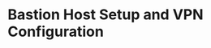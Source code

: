 # Bastion Host Setup and VPN Configuration

[def]: https://app.diagrams.net/?tags=%7B%7D&lightbox=1&highlight=0000ff&edit=_blank&layers=1&nav=1&title=Bastion%20Host.png#R%3Cmxfile%3E%3Cdiagram%20name%3D%22Page-1%22%20id%3D%22-KaZ6za0lbDnGZpnjO81%22%3E7X1Zc9tIlvWvqYhvHtyBVbYeaQKS4RFAUwQlQy8dJEhDXCRqREoE8Ou%2Fe85NcLeresKurq5RRTlEXgCJzLtvmfzNbT%2BUl8%2BDp%2Ft4MRrPf3OsUfmbG%2FzmOM5735I%2FgFQKsd%2BfnSukeJ6MDGwL6E3qsQGaB4uXyWi83LtxtVjMV5OnfWC%2BeHwc56s92OD5ebHev%2B3bYr7%2F1qdBMT4C9PLB%2FBh6Oxmt7hX6oVkX4J%2FGk%2BK%2BebNtmSvDQT4rnhcvj%2BZ9j4vHsV55GDTDmFuX94PRYr0DcsPf3PbzYrHSTw9lezwHXhuM6XMX37m6mfLz%2BHH1Rx44e6rm0cvn1sR1X4LZ0%2F98eTi7fGebYV4H8xeDCzPbVdUgh8sbYxTrN%2Ffj%2Bn6yGveeBjmuroUfBHa%2FepjLN1s%2BfpvM5z3zbD0p6kHxbj4RnOiV9mK%2BeOao7gX%2FE%2FhosLzn6HjczGb8vBqX312nvcGecOR48TBePVdyi3ngnX12ZlBu2PHd%2BQcDWO8Q972B3e8Q9qxhyIFhqGIz%2FBaz8sEg919BtPP7iBYOecLHyQPZ9SPQMBEmvRoMx%2FMvi%2BVkNVk8yvXhYrVaPMgNc1z4uGHBBruj8bfBy3y1M0JrPinw5GoBcg2WTypE3yYlMP%2BRL2w1UKuBYKjBavCb29KvzsXytfjN%2BVgKtZ32l0%2BJc1d99Ia35UteW5PBp2srDxavV%2B7IHVW%2BG1f%2Ba%2F6Qv8bT1jpun9ejh3wSfbp7uvs6ag%2Fd4jyaWFbS88o4aDlJr7VKgu5LJ%2B0XcT1bX00LN57GRTzN%2FKspn5vnj8nT0PHOo2n4EveiYnDbPY9m5f349qb6Wodyj4w5bcnfmfl7vxoGT3V%2BeTG9S61J%2FunzPHduqtFDX66Nnu4%2BXS%2B%2B9KIS84smHxd3t%2FPHwScZc1rIfCNZp6zQGt%2BW8%2BjTtZ9f9s%2Bjx%2Bv5%2BFP3NXOTWp54ugtkVPfaH172y07Qt6Op95K73XLs3D0NL9er%2FPFmeZc%2BzUcPNy9D53rWcZLl4GvrBJz3n0VO5sefrA9Xrr73y7R8jC7nsy%2B9z49xWgiWomL06fP98DF5GLqfVwK38oeLl9wp70eX%2FcVVGr4k08yL2lZ5NQ2fZD4fZPXWoP3xYXBbLmW103jar%2B6myVzmj3GTTpC9JG2hwMSzsrpVxJXnXk27hXx3owCYbnlX09lLp92qrqZREfc8LxJKJZNWje9J5Qm8L9f1fn0ueokrwWoQrq6mWRFPMJ9ZEVtrT8avomBWZZX10ul5DuYsz%2FpXaYRn5W9YxG2ruup59lUar%2BR9FtfFNfVX8QTPxDIvS96frRJ5r1zHffI3Wsn4zXVb3rmS%2Bcl8Zy%2BYg3x2ZE7yXLGKZU2y7lLu967SAp%2FXMo48E%2BId8s5Ivud4zuI4bdyXcx7yrqr5LGuQ9bRWsgY7CmS%2BaR9j%2BRxn2gKeHHxOeF8oY0VmTpGF9ejnmO%2BPhBYyXi33iQRkwLnMVd7TawlN%2BsA9rpX8PPGq0cQSeDIVfLnARaz4rMx8gRfFxQS4CjFH%2BQ7aCS4mXm0%2B1xyPYyie4zbmJLSvLL6%2F08O1mHTUa7Ghh%2FBOJbSaFphbiXfJXAUer%2FCc0h28oPfq367SF%2Fjpmb%2BVV46I5znWovdOOC7Gx%2FxkXEs%2BY%2BwueQI81tFxwLO28hHwlGM84Kky%2FGF3626J9XR6LUvWXenaWjZ4hp%2BdGDT1hY6FoZk8m0P7yDzA%2F2Eh9BP6krYecYG1TsznqeDxMavBN%2BMZtZrgqJC53k11Li3Kk%2FC0o7QlXyseFUe47hF%2F5B3hiwnWGJrrM9BbrnexVuFNyCxoGZGHr4TnYuAGfOxyzZAv8gHwoWPEqw75NjQ4jVbAJfmAfAN5sPA%2Bh2tXPncMH5QypuCna3AbYQzIBeZtg48Et7jf5lqNLlDcRdQphqexDtJO%2BMTmujbX%2Bvw8frA84TEjA%2FdTQ9c1dAHxRnmFXilWhudtyv1E%2Ba%2FTX%2FtGd8nzn6e6Nqx1xrnLd594NHymPER5sojP28LHezf8QP0W4698Dwvy5KSlfCx8Ahp2bteQJ6Fn5nC90AGCR%2FBaRt6MNvJBOulcfLMGyjL0HmRqEBy%2FGzSOoH9wL3HM8fzNu8lLGdYMOV0l09GUuJmoLBqaHb6zpK4FLL1YQO9kNfgNegj0oY4CnRQ%2F7RZlMIZ8qy7DGl%2Boc1QvKf9UuP9mKWu2KDd1DvnasQPEZQ1cy1i18ihwamSZel30yW1BfZVVhv%2FbDc%2FK%2BkA7md8VdX6IeZGvRU9ZaRDakN%2FYWTe62BF%2BtGBvuJY0NO%2BlDJKnjZ4x9s0S%2Frw4G4oeVZ0uOJD5J0bPx2mrkRPg3VL%2BtKh%2FZH0eaUuZoJ5eGT25MnDXzLM2dgZrsMiTjS3sWQYX9w7l%2BjZeK65UP8SkB2laEqeQ%2F2mkdJF10P6pnbYNnW3wLfQGaURbEgIOfimpg0QvRtTrOeVYeTjcfIaOID%2FqGks%2Bv7EdsdFJEeTdpn2jfu7jXt%2FYlkr5boZrJeWsslyDu9LAK%2Bo%2FtTGq02brKgmyIklFjmGLSSPYWD5vU9enGWmiNg68gbn0oetq%2FOU8e9AfXbkHvM41Vvps2OBtpX4J7rEc4EFpCd1lqQxSP4jMK%2F1t4qWtulv4xOhV0YETpaPKQQT6wM7jPQ5tOf0o6gGBd3GfY2x7Cbk2epC6Juk1PpXStvG54l4zV8IL%2Bkj4u7EZrdrIsIPnlI4z%2FJXnE8iDS18POsDYIbW3seocwlorc92iXtW1gk6u%2BmpWudG5PfWDzGd7Yz%2BAF%2FC96r3K4NnYYtiPvFC%2FinjwVM5bxp8gL8l8Gn7lGgxOMB%2FYG9xzs4xJW%2BDzZpqQjvQ%2FS8VHnz6J2u%2BZwSF0LebRNTa8wHfYOsvYL9oJseEGLxl5X%2B1oYfid73RoQ6lfC%2BCoNrJlw0Z3SPu44TO78UeMrvS5PtXDlvpXXjmemMjm8aP49AXiCjeafEA0cpnrlYdcoFm9491Ph5cXNWIwRB%2BNZx9Pc%2FXs0q78FYuQxhUxLFwnXA0rC0y6oKpIlK6sJufb6ilT29EbiafGCwioKW16M%2BplG8mO4Uk4xjO0GEEE9E4qxeyM1JbYTqlBbLXqDqkSO8bCuAmlJyfH08OS8VUy%2B6rluR5IO6iYkXsgrcnjYmIipXX29Xoh0ZLd6UWvEkHxe3SZLLOvSS3X61EgseIlYker6lDS5V3QnLfUHtUVrYZVJfQ0yOk1LAE1vHpOuF5Tg0yovZWDZV0dcnOokRG4rQKVBReUAMtWj48aYQUrZCwILXuiWkw9T3rnxqtD9ECNqB4sPDV6W9RmcWU0EOghtLw520Sm4I0g9JJpOLmqvQ9XTg4uap8%2FfpmuX3P37vFLgbwD%2Fv8T8y5nJ9Iu3i%2FLurg%2FOb31c%2FDkHeLJPsbTe%2FsEonzrl2HK%2B3vnp5684eX8ZfCjPFU68zu9c72viorxpb0cPsaib%2B%2Bt0afW2VV1Lk%2FkL6M6fhm6nx%2Bv6mgdBy1Kksicc%2Ff1cz24PX9BTklkdj%2FXNW1Bv3n6TzT85c3TnXNvyb1e%2FOmjJ8%2B7g9trkVdr0gk%2BrsfMP32eJF6WLouo3Sp2P3%2F5dP00uiznX2bz6dDxVt2vn6eDy7l1d5tYo6%2Bf51d1Zl1ZF1Xm3H%2Fr3tr344fzl6ubu6f88drObter%2FqfPT6OHC%2BuuZwfDy3P77uKDkwTr15GMMbzsH7z5y%2BX1PHdigXbdz3PRpvO7tswWWvUieb77ej0dtKFdmrsOn717PITyX1AuB7e%2BjPf5U%2F5wMRvc3ryM2qq5QIG724vq2v18f3c5nw8fEfMLRdIImETuyoun1kQswfoz4SGyguu4jcxeUQpWAT%2F1Vv33IXevX%2FP2x9e7h7v67mu3GbUeXZ6vr26TV8FKhWxZEnarxAo9tcB%2FfLRmLok1dFurzDlfDl2Z%2ByT5KP6qcz3LoJEfIvf%2BvlNtxxLdfIyTYO8%2B4vkYo%2FAN7h7my2HbrkbIHPY%2Bb7KLsi6T%2Ffss331d56fPrwOnvxo585l4GZgxZ5s%2FnD8jVzoUjrnb5Fh%2FIpcd8bXhhcfokjlQ8XtuqmG7mJ7mgVlj5T8LTl%2Bu%2Bny7yMLNdPTpppI3ta8rvOW8I3zpipQ%2BCz4fr%2FpC0cdrjnF9ebMcfEU2eTb5Msmm48vw%2FQE9Rb6Ez93uvpSK1G6xVSBj7IPPwIvmL3m3%2FyBzubx4uXPK%2BXe4RiTt7hT1P9HjUzrKSJF1d3k9k3%2BNRzi7WGVfn16HE%2Ft28PWzNbq9WF7dfKxkNcj%2BrrpO%2BTq6vf7WA%2F%2FOBQsX52n%2BVVYgM8fM0jQrr4IuInA3TvN1LL5UGvTFK%2B0v4ZcJrExq8dd6H%2BMEPlBvLT6UJ75R5MZBZEdhDL%2BwjINsmaTiv6VZpfe3bPE%2FrDgICU%2BC2NrAJQoT31Hg4qOJtJrxgwT%2BZCB6ku%2FPXfFVOR%2BFtwCHD1V30g18SR9qGlqbOQKGLFO9mfcgCi2b2cCgjwxsnWzXWZ9cZ1AcjqEwvCudWZv5IhIIJBLhON11gz%2FCp7ElcPHh%2BvYGTt%2FV4K%2FuG%2FytT87tdvIxSabx8TsRJQbi5%2FKdseCuwQXgfcDhN1ubdyJzWWe2zqXwkkDh3Rrvi5xOb%2B3EoFOa63wkspB5OFdBBnvlN%2Fcn9GXlXpl7J%2B02tLeE9r7QaUkabebJjOo6EdyCZ4RezhbO9VbiizfrB8ySOTh74yqsQqSj8%2Boig2HJfBEf%2BNv5Ap5VBu7KOzd4hX8cT2dC34w42OAQUVqdCd0QY2Ry%2F84ap3F9Ci4xQalwWcuGf7KKcnP07thBJiVJQ%2FJWJw1ds34nrg7Xlcn7usiCbnCdEgb6bvGv%2FJA1coCoG3FKc7%2FQC35%2BsSvDlvI25GOXj%2BMl4jmsZxeWpOEBb0cy75ln3uUlG94WeEB%2BQkWo2sgoKkYpeF75prPhs67wXdcRejqI8uXZhs9wH%2BiMzMOWp8y8E8Sju%2FNJOWehWWbt8SX4OwX%2FQU5yf4NnibbjoGv4Mve28iM4TDNP5x9LHNSMkzVyxfVudcwPcI4apsgzMi%2Fx1PDzxaIQnYoMphVjzTKPZJpv%2BaLnOTHni7pmbu3qyqS9Rnb4BC6yA1xwzf4V57CDC8S8qGQRRzO3s4FLzBjMZByJUdNiq2%2BDluA0LlU3SEzY6BLA05lZc9fawkPDJ1m95Z2Q%2FLTPO6GRucJu5B44kthX4cFGHiziw8hoPN3IaEwZTSNZYwy8b2RO9BayIk5SrWvoIrl%2FB1dZHZ%2BEF5RRzmGrHxxkaJI6PHy38Ijgse4bee%2BWWx1bHK7L6bTXNezfVnetAbMP9KTAvDVpgIxR0LW2z0MmZrSRwhfVVk94QtfI0Cxzt%2FYtFtp0qyvqnr7TzA36IVYbILLZdXf5Ig1i7zswfx8WCd%2B2bNHzVmd%2F%2FqhkiGwJ36JqutXzyDfUMeHCYzKvHbiM2aX%2BExvgN7hFllbkSeYfy7tFOxm6ClztcNDQAWOskWNxhRc38wAMGfp4Q98Q2cy10F1sAP2NBi7jZ2uRKWbs4zTcjIH8Ukd0A%2FM76WzdvA%2FwpAY8p447BRcd523XgrXlovMioUVroyNBhwQyyLnFXmNH8D6hp%2FAVK77OVkfG4F1XeBrVMpHborFtwvvQZWvmdYRPGrhNe9Fbo3ottOjv2uNK%2BGUZ0xebbewu9Yv4aKxkTqP1Bg5fLMgFLnwWtPx9HQNdEtE33PoBIXw8kcsI%2FRjlRsfAt6G87sNFXkGfGnRAlXhj94MMFU%2BMD9%2Bp3Pp60D3QSZFH3G3kHjo1LA09hf4NncUWTUUeRQ5l%2FPWGV8TOiK32IJ%2FUwfVsK%2FcT%2BB8RbWNnd83IvNM%2BhlhLvZFF2HbqNOrdcsePFRmKZR0yl3rXr4ohQzofsctGDwm8JXMnnwqsvwtfC40BF9rFG78avM%2F3wlYE8cavTnrghYg06yCXZ%2BDwI6lL9%2BCgJWQO%2Fg74dJdm8A3h14AG%2FfXWXsyg48x7w3qr11WW5X50RKy3PgF1goFH9samIp8bxLa5%2F9AncEFLVH6SDY4ADzFP6Gx%2Fd5wYPK%2FdEfYW19BpkQucIueaTDfjONRjynPOjq8I2wFcl%2BShtLWRG%2FhkooNZNdiRmxp5avEdl8g7d9J%2BQ3vQSvAiuE5hm8OtfqNdFx6Cv5J2N%2FfHGx0C2vTXx%2FAD3YKuC9UtgpOW29noFnTztGyFZ2US7MLh10TQ6VWywRHkN4d%2FjDk7Gz%2BFct1db%2Fg0bfwyyO%2BsNPAdPz0GzkTXx5QD%2BK%2BNfkxUxrx4g3%2FRb7Av09zvbOSXMOX1jc6PjY8JuOikZi2w%2FcK%2FCu%2But2uh3nRjxAaIOxq9h3sFR4Dv2eIde3Zgo1E%2FEP4V3yrY810Gx9E5c%2BMmJ%2FBFO9bkjj816%2BufTPr%2Bqpyv%2F5Oz48%2BL1cDkgN%2BdW4e9nfjyZbBajZ8fCXEswdfHTVss7i%2BeB6OJYLTJFLOddr%2BpNH9eLJfv7ger%2FP5nUea9c0CZ9%2BcnKHOqcPELKxdnb7QBbdzDmtJfgTbv32olf%2BtaST9ZDt2b2Y1zYQEu3uKHK9eMs5szDsrZ3ddk%2BmWWVHe3FzJmFzliVOTTgXMjzxYvYkf0nsPnbu%2FqE%2FnnDyfy3qbqXz4NH27u89moym6vn%2B5ufVSO0e1cmXpHMQ6indrDrGR3c2DqJak1Afz7OW%2FWKoqhc%2FeQy9ybMbW2YQvuytd8iqw0KFlY1%2B3o9V8Yq5nHUYXlepZZ19P79vdz5Scwcmy3j%2FG5rSmYfmtrcvf1bj58kHuRETdZ9qbSIeushs5qfvV12xm%2BUykR%2FPuvQ3SO%2F7D%2BwNrDx%2FwhWXy1Ntl6U%2F0Y3Y8uBS78Fk1PZP%2BbCo7MSfhy%2Bd%2Ft5ER9zCr%2F%2B%2FeqMv3Pn5Sn7fvhw8Xj3a2tdQ%2FnHFL3kt3607sf18ZQwWjv98Pvy9xuj73puVes9DALecPj8LL%2FvQrX4ymuP%2BxSZ91D%2FjVVle9J5vdrHagrSNwmsV1M3w%2B5nJyxW1IhTkKerO%2BLHwv%2F14JPmyC3IDGT5iuR9%2BnbEp9rXkN86QQ5eOS1mQcXH3baddRvzcSXzyS2ZpyCfKCnuaf%2B0bPouengvcjDan7VEz%2FVi4%2BuHcw3aDEX1UmZt1zzndO8FB9dYib41gXzZqg5oEOW19IWOvUlbppV8bTlJKzbIA4W%2Fz8N15028BCqf5%2F2Peay9p49wCFiyKm8pw5rdE9LPCd%2BtYxdh8hDIV8ucQLigrwQ%2FLvIZzAmSMMT%2BM8RpyKWKk1eFbmQEv65vBd9Sg7y86w3oK4QZBZxXh3iH3OUOUm8i%2FcK%2FhH3Yix5b3H4LHNMQlcrrlmzKZk3CELEC0VcF5ijLfhEDgN1Dbk3R0zsSkx08CzyNbnMMZO4aWZy5RgLPUDME8raJU4XHBzSADnUZDoT3MmcJhqzS0zmyLgVcp37zx7iMUR9w0FuqYP8AGKbKfIdYXlMA%2BRL%2Boj3ZCzkF4V%2BgawnlZi0jbxrgZqc4LyP%2BBk1FMFhJHFjvza1PsRdAiuqK%2BZWZ34iawGuSD%2BRF1nvms8izyExLNYQaV1K8CjxYgqey1CDqZNg5sUTzWvKHNDZiZw68uZYu9Co6yF%2FihqB3GvLulCbQi7IQY5O5lYk6KQUPCfcM6R1Bsat0yY%2FlJUdiXcRx2s%2BNbKRByevM7fel3GYN0c3ofBXtxb%2B1tx%2F2kL8XwoNkAdaI2eQQL6w%2ByBt%2BfK3Yp4f%2BbVa8JO2rCi0DvkROzGcOJV5pOBH1HaEl4N%2BrTlh0F7egVxsxVoAeUZw6V%2BR73MXOiEBTyGvRz6OvE7viB8PnkVdSWgvfJOgS5LxdmbJ3zXqZejmRq4tnobuMT9CRgQXqeCNuibke4Vf6mRy%2BCzy5LIe1HJBW%2BqlXHDad9Bdytyx8By%2BH%2FJjtz54Fr11dQ69a3e0PoD1ODHecYBHxO5CJ%2BHFjHVFyIjgUK7PBBeWw7p0GvrgdeWZQvgY658hn4jcfpXoP9Zj8KzwoCXvddCDJ7oV9UbsQwP%2FibwU0AMiU5nWcirk8VqCM%2FIkeA16RuQScqw1HqGLBz2k15B37dpNzUvz%2FbllapXIaQudQlNb6yNfViqOqPuYMxLboXX2YOYgJ4gO0hhzC1Bnhm6DbemL7Yl89BQe8CHsktivvBKcQC%2BSP%2BQ5%2BZ4fPovcl5%2BkXVvk1NTeC7FLLRkvFL3IfXngJZGLY724%2FyztoYucuPBMYfgDMumzjlOBlzLosiPbpDnamQNdpraJsl4LrizmdveeRU658GHDOxs7m1uydl9sE2TUgw4Vu3hkm4Qf9p7V3GUo9BYvVZ%2BtQVexB67aWlmr8FKMHRqsA3SFd0QXor6NXGQalvhu8s0iu33yptbaZj7t3DTGe9FRThkVm0l9HJNGffE5MubAIbPybtVdQdennZA5%2FYi%2FU%2Fbuig%2FBvDHyizPRt7MKOXqhD%2FKOlcgVbKmlOcMZ%2BFHwkTGXKHNBvY71dvYHyDtj9gmzL6IW3FistYFvoTMxXx3XEtuAvJ9tanfijwhe68g8K7yYxqyb4V6hhdVhhzVjvgo8BbvEHDx8ilR9g5h1AcyvX5pnRS%2FE8NUczVnCj8gEVyGf1Ryu8EXVQg7YJn7Fb5D3C%2F%2BwF0VkDjWcQm3HVHi5Yh7TSegr5J7uzBNdKrwi81qC50X2BKfhGrtvkjbtgfDXzFZdK%2BOmmTwbmVzl9lnsY02Apxo7Nluop8G2gZ8qrc1BrmZi47CLolA6i%2F%2BGfgHkXQUOXeCa%2BhXuQx4fNTyPfCx%2FhacK1KQ6qLfJ947W8aB35f7MUzwV0FeW6mnU24SOKfyYjzFw04HMojegMs9O%2B%2BAL8DFwI%2BOKzzoNTZ0cui8S%2FipQO2TdR%2BbumfonZLJCbr%2BpuVFetL8HOWbUMBzN9woNRNfGqqPW1PEB7IfwG3wKXJNx4FMgVy10EFnLfNYlmYeHvMA%2BEBfiP6K%2B2mVNEXVJsVuwP7Z2%2F7P%2FQvCJ2mlRbWqKtB1RbWgjOmIG%2FVUrD4e%2B4LWpBQqvI4fd9bX2I2sT3dNpaz0wZs47XHNM8kcIP6bUemTkQPewboCdptDnQXHy2o6schdFgviBNX%2FktNVHQWzBekIqPhT0UcW6Bu4FXiFTLvsQhA87qGvB5xJ5FL7yxecKoFtF11vwJVh7rFCfQ22CNh27wmzYN%2BGJZUy92%2FIE9xZ3TKIWgHp7jboP5t8V%2FpzBl4ddQf8Wepxk7YXWHMXOAafY%2FaD6EHyGfiXUpGQt0OHcH4Dae7yGTUddJyGtcg88izoN6zYB%2FDnIHHCB%2BmpEe8ZeeYnP5HnP1LpENoVW2FHCmKYQnU2dVjG2g68pOKJfS78J6wmr42cL1ckp4jWtWXGt2FWtfVUOfBT0nqE2IvODL1MBxwnrMuxLcTtao3ShE%2BS%2BSmuUmfovqBlR%2FljfqrEzCP6M2sG%2B6RFCv43wbWV6FNSu2%2BwpqqB3u%2BCZUnccZi77S6h7GO9Ar3nYeYy1xuwdQx0Xukd8dPGZxOZp75HanJI9egH8dNC2ZdaDmqDgaaq6CWPJ3IWnJD4wvjZq8PR%2FNJat4LvRXrH3ReSrFv%2FmaD19%2BF%2BoDdlbnwDfZ6wJx%2FBh8b1HPSQ8zh6UUmMh%2BB2ha3pCxH9BT0PLN%2FGKldDOd0uV5QJ1VImxGCdBF9oau%2BGa%2BCjiTybkJcSiOXipSrR3BDZd%2FIGZxkET2D3RsxJLGDtXU18zDsoYw8OmxGo%2Fhf7QhV1L46AZbCJ6jLSmLLYCfp%2FGwOijKtAz6IJPE9oj8XVEV2ovi%2BgT%2BnqZqc9CdmTsCXcuwyaij843NVSJvcRuTOHrQa9CL4r8s%2Fdh71n2e6DPSetxqNf2YePXjBtQf5V4Sp5DH1dFXy8V%2FzCVOZkeQMRB6E%2B4os4Rvx36q1YfHfNPMBbWwzocek1DXkOfpIwPPPGaPCf2E%2F45%2FDP40n1PdQjoITEBd7TiWh99Q%2FBVl9iRjXXH8Hcq6heLMlSzHwF%2Bvk9fe1oY3YS6aYs2kPueRPfK2m3mEejrMP5wVA%2FEyCGgbqrxfIq8gMhVz%2FQz1GK3xeYxFwCbV0fwKYUnsOsWsW4XclkYXevBbggOS63hy7Pw%2F1nLZV%2BBzf4D%2BiTw%2BYRWE60pw7%2BUMWzWrpEXSUVvM%2FY69PMQc2Qu7XK7dcLPg88ktOodZGp3%2B4%2FrX7ITaFPZbIo2H7zjos35iZrN%2BS8r2Xx4K9n8LUs2N6P06ibxc%2Fd6Pvwar9Lbi5fsdjTP529bWk4XXLri6nSC6%2FCnbWm5vJ5eX3ZkvL%2FZlpYfcdaftY0lyW79%2BzvnZsVyX3%2F0Khiohg8yE%2BdHpby%2F6PaVr%2F3KTsdfE8G3XV%2F1TYHq6%2BcflHG6bpN6FtNmd9gW21om2rrlIYWDtEuMFDTaJtMC2yocbjWoTsMQVmi5JKsI652GHT4bfw%2Bmz66ZimHr2sF8kWLS9icx5S1fXD%2BB5d%2BB7ayL7eVoTe4yjSSuo4PUSorU10mYhtriGohrCve%2BX34HVilMdJu4Kylag0%2FDDp7tnhive2J%2BePYkzFVYC66fmctJ2N6z3A7BFAbDX6S9XJYvwAcnYaatL80cplsnDF2YOpNQAu8wqWl5B0tHmW6hOA3TsgdCl4m2wB%2BMDx6w2LKL7VDTJsX7HViPMKROymZuJ2G7z5IPovJ4fvH6O7AD3EdHOO3WCOPp2lrK%2B%2BKSTlG6QXtdFyUdwBGSYruXrwfLSGhYsb0O7ckoS7hNWgZtkFria%2FksvzTpF6TNJVwUfnF5IBNbBSVkQPmH6QPCShPqrJnmQFg0zZq2R5G1sJJQn%2BmuJjyQ8XxsW4hFbhQeOer%2BF0i72cCFrlFcZbSGIo02RQqgaFoFkWLSlBJaNxFCavslygtIjyA0RKqF7r6WRdECyjKs3C%2BhyoQlWwkD0DLKVnc3IY4YWtiQe64FIRBCVrbVYotU19KQYSZhVx801vAoQGmBrezYhoH2aVP2QOoPPpeE4ixJMWQi%2FToamiAkR8rI1dJp2IyD9B7Cf93upC2yeKeHklcXofk0gk4Efmoe01eHTZtyybER7qUh0nW1wiOUKBG%2BIb3vIx1gtkBxC5i22edIV1nNlgktWTCtp2lu8gDSvX2m1JkWJ0zoMEUIKPhAW36KshbgmYRdIgtBA8%2FN%2FTPQ2VG559Yzcz94E7LOsXHIlMctY%2BBn6q2sinQblabcg76LYweFP5YoAcdMcQgddQsRU8wIVWWtKFNp%2BQ%2Bhm6b1EC7WEn7BhogNMOl3ljU0pGPJry5MSCb4RqgXaNoBoZ7CEVoi9WjSEfXMtANDrkNbZUXpxe0PXIvw%2F7Rr0iKhb9rokW5CCs2UaDk%2B%2BBr2COXZZpySdEQqIEW6q6i03D%2BD%2FmHLbCzyKrKMNEbNtPOEqTSBZUzrIDWCNITw11JbkpGmzFHWRIoB21XYAs0SMtKdZmtCbELXGFtjhAZMNXEbJdqGkcqIhS%2B6XrPNqaOpQxwpwtJiYsqBCcvShCPs9hOujVtfSqYuyOsiIwFaCphiKPV%2BbL3s2ipf2YsJ%2F7FGkfHYN%2BUybjWIVTYspsKDmadt5RlwhNDcSsgXTFPULGnoNg1fSxCFZVIFFVM4ptWZreK9ltEpOXUHy2t1UeHQoA5TdplJw87Qul4x5axlS0%2B3mhSiU2JnW8KJmq0p6xiyVce7cC1%2FiQwmtNlsB68MH7Hc01FdXpnUF%2BW4g5b5NLNibV0vqeeYrhaaYZtgm%2BUWh9uqIAsB0jQiXz1TakGLPVOkKKV1UcZq2scFl0WTKrdO2ATYXWx5qthuj4PWoEd1GxNaUtaa0o9M%2BaQp8UWwY4624UD%2FhU0JukYLQ4ISA9OLUX1oN5v0J%2Bx6hyVmsSvHsAFLzVr2Q7nKQXqdZT%2B0TtRa0o5RWkZbQVu38KI1SP0ryje2LekWXto%2BwLHVIBM9lCtccLHxx7ge6jGWm1n6bqvu7Qg%2BTKkZ6WZuFREeK5FGi9jewPKzpj7TTGx0qzLbEkuWqdiKAL7uV3p%2FhK1z0GMyn9AW3jHjZLXxmy2U%2BljCC9m2gbKJKSUjpcX0bmy%2B17ptDTpadN6Uvie2SK%2FZQgH9gDRhumllMC0bIcoqKL%2Fapr0FfNJsOfZZQuw16dyIcKGR%2BChR3ZSMO6lupYNejlGqRfqXc9eyKkriTEWinE4%2Fy2wpnSJ9KjJvttEk9LmYIkcaE%2F5OQfpyuyTgudgYkUFur8H7It3KOqVe87XFBvoPcMxL%2FVzCmSotTsProhkHJTWf86EebPmb9yLNziOGoAdzv5knyynaorZmG5nykw9dRPwEbGWxlTbYQhzV4s8W8GlhoxWO1CXS1LEe4cT5AM99lF%2FqpK1bhnVbtdk6LjGLzKnQ1hGkyQ0%2FBeBhbidttpSjTAS61%2FSdtbSkdBE%2FMeb2YZQn4Q9t2hhclgrET0rVZjuGTy3yifhSTXsWx9LtlaLjY5RWaupTbK9Ufq%2FA77G2gtm6zRV2UmSznrEdi%2B1ZoBl5KZR3S3yBFgmmrCPGaAlaMoQXCZ8gRdtdahuX8DtK0dCBNW2LeyjjugW15R%2FqBLThJJBzwqOSJVSWW2OjD0BflD9nBgZbJ3EPW%2BVCwFCKg88F%2BqNFQ3REWLFFA9vgIEfKRzXKj7G26zgdtpWRj%2BRz7Jg1eY2OZFzcU7yIb%2BSrDhY7jLa6VI8MQ7pbY6WWp35AqO10LEmRh8Qewn%2FCOGy3KFXHszwgvri25sE3MDzkx2hJUvpB%2FyBOwjbvNUoTKFGz9S3QFiShS8VWSsbR%2FO7qNnnYldjtaExbsh2uvdYxoR9r5A9ith7RL2ELYAQ%2FAO0EiMNqbgnjnFt4pmQbJ2iOrZRcY1fgrUpbpyhH5t15paX6brGVO8CxzQ6p%2Bcbvb5ljCFBORhtc48d0XbZuKY0gJ6W2zBRrA5cYBS1NiF1Y2oNfbGtbIsvUGz3D1pp0hjJDzTjW6KWTcLZkkBcRgwCnwVbvYZ7Y9hc5jT5UPcljFNCiUVFvqCyYYxcK6CLEEGZLd9dHydyUgGq2CVHWIBMGb1PgLTc%2BLHgFci8%2BEmK4OjQ%2BLMquayPfOVpASy3RhmgNNPyEeLflKrxr4gP4TX3EarBJql%2Bqhp9Am2Lfvh3yF31dbGdVfmJbiNro0hyzofw0zeFXGRsa%2BrHG9cIrBfS009holnTJTxHiXMvEU%2BILaStJjFI226d41IHHFjblp8rwo8NjNqDj1F%2FxO9u2tTrWLXHYOuyjRStSG%2BKYWB7lJN%2B0IFksbR7pD7Q1EQZ%2F00f7ooHt%2B0F6HILDNgSMzRIw8iTQVzymwOK2PbSKGt%2B1i3zrlC2XjJk7AdoQmrnQf8OWYS9Be6jxj7Q1ArqjC19V4l7oPsR5OD6QuEfJHmvSdlKWxcKlHnUQsczIQ2HZvhRpCyNL6CFaFhTeU9uEdg%2FhB8eMY7HtDvwgOgvbfU2pu262tOt2z5lrxkE7jWlNg7%2BaqUzCB62hR2NLW5VR7u6atrQQORluRZXx12i70Li70OMHYLPqEMcLOArntvdacWda4%2BBPMZ4vTBvTDPbFjNNyOjq%2B6N0uZcm0mTo6n5n4Oi3EyJANlzI3oa5BCbIyOEUe1Nb2drQbdNG27ePwV8WptpSi%2FQmxNFvF2aoSK5ytGOKPT8zRDzWO%2Boi5fRPHd8Qs3fLoBz%2FWNi20qmF7tKdl8chPtDUA%2BQ20Pjfl8rWB19QHdagxasUjZLQdLNUcTUe3UDuM17WFTHQLt2jDj6Le1bxc19HjEvTomfgArqVrHmGzB2crhcitrKvivGrYylmh7RloZwGcbRnwbZo2mvXxuljCXidHeCC8irV9Qvwp8KPomrCRr9zgGj5bUcXGNqFdX22ExHBouQsKbh8Qf8bAi5pyEGhLO3yl5mgMjA8%2BVTvK7fls%2FeSxCiKrZms1tusr30kcpzkfHnnjUueDT8F3pjVUZMPwncgkco1pYVpVw5I6mfyOFqGZ37QpHcsHW07hE9ZsUaF%2FCT2q39kOtS%2BDAec3Lcy2Y%2BgctO0UhWn7q7RlRdZYi%2B6tcwOfGVswYzue%2BoqEe%2BZYH7G7kJ%2BsMOs3bdkztGnhGArTShuZ7QMhjjDwNCaPtUVZ88Zok9AflIDvhjYXbgkhndZs0dGjQ%2BsO%2FR%2FOWXMOE8LXyYGeTY18JQd6WTy1ilsgegYeoC2aOKXPavQ4tlJDniyFxw0cLbZogWaeA4fXxiYPrPiMoB9r6nzYvUC%2BT5FLjiv1LZFHYmt%2BrH41YmLxQY0%2FH%2BvxUY7qeLTOUZbwbiPTXbTV1Dtz0mOg2CqquKMsYU7QM6RNv0a7M%2B2t1m4Eh8wD4CD3BkeEI8es9YKY22DM%2BPS3EratUI6a2Ft4Hfm4FnBkm2MwVE%2FiIPGg60fNETM9xuTQ%2BUJnxL9GjmDXVRfXyENpDNHwkeruhDzWLbZ819ccN3QHDplv%2BJQxONqvRB9VDZ9yGwf4XeiAY5LiYisHanvQosq8CviU%2BkuP7uAxOFPUEjay5jS5Q8QfJs%2Fl0d%2FHFo2aLdEecoHIT8e1xrqJHkdrJZo7F12TGTi2V2BbkdnqJD7gFW06dAXb08xRRbGBR6yRiR1Xew8%2FTbeG2OBfjaXZQm1pbIy8svoQukWrizZI3WqCOGuK3DniFxx5QZ%2Bk0vbrUH13bF1QH8Zmbpvtcxsd7HDbA%2FQj2v%2FRJkVZQl6B%2FqsDXDIu1%2BNACEfeilurqpaRJQPXViiDi8aOoH2wQA3Co83WVj3MyYu2tsmhf6Fy5POa2j%2FaOeRgtOaIYzcOxuMRTC1H4WhnY6ucscO0tw5z%2FrplrlZ7S%2FvsmPwS9Gxp4G5yhJNGdrrmOKx%2BxRxsT3M2CWtDBu9om0Jug7UTbJFQX1BkqBK%2FyshOsVRfEHlE5urjrR9jfMEULaldc0wLaxHGF8S2gC5b%2BWPGrQd8prJjNXDW5hQXvjleSn1Bbj%2Bhr9r4bcYXDJFPd5tjbzpHsrLe%2BIbGF8S2P0dbLvsmL7gvj43sHMqvgR%2FJu5Gp6lA%2FcHzmwff1SSM7zdGB2K7VUb9aZWfS6KwIOsvabNPisYUZt0chx2RaTmFflkpX5JCjdazbanythUMXZ2u0LpotE74eS0df0Oqwrhobvmrg2GaQoeZm%2BDA%2F1Olsod3AU%2BQ4JE41R3x1GJNzKxaOHvcVd3rMo6wdthZbMB2zBbLW2Bf5psw7sFUBn1P5q7AVr6Ptux7fvW%2F7tnNSvw8tlj7zZyr%2FruZScOQJ%2FMBuYfSFdWX8Ph5VRvogrkOLurY0opatvRAn4X%2F20SZH7X5nJ85o%2BHPb%2Fc6P2v1ar4PJfDCczCcrzP2OP9Rn2UddgIKH1f7JGQPTvZcLPsbPJ9r6HiajER4%2FeQTH%2FiEdP%2BVMDP8Q3%2Bf%2BMb5t7wTC3V%2BF8OYEld9F%2BHHb5X8Awm3%2Fr4fwX%2FHDjfs%2Fzxhc%2BDgDZvW8mI0PDn35nbNjvJ%2FG6YdnJn04O0a8Y506%2FeWX6Rbn%2BNSkLy%2FD%2BSQH8l%2BGj%2BPVESGeFpPHFefhf5T%2FZWZt6zdfrrTx7R8YcQ9w%2BP39PsA%2B%2FoYx9gGH39%2FvA%2BzD4e2D99uHE9wBHH3bG946eL%2B1M0EfLeaLlxV%2BE7S9%2BTHXHxwvtMOhpxj42%2BJxZX5O1naa7wbxGDWX7wN517MZg5QYP4evYyWI3jOfD56Wk%2BHmqedx%2FvK8nLyOr8dLHdzS05DYH%2F5QFvgZ3H8M1kvvH2j9fuL0o5zd4cdX%2F7nEcKIF%2F7m9uUepagbeEzERvvetlm2fnRBK5%2BIs%2FPD9xnLzbT7%2BBo26FFRNHosrfgtcy6BnZzzH%2B%2FDB9nbl%2BefZqP%2B15P6y486c42ObvjxPXger8Zvkvknuz5Fcy2p5rROSG55dnF28%2F3mSa3vvw4%2BtP0dy%2Fff%2Fdsn9I7t3ZmMeO0dEnOTTQ%2BXnOheYw48Ottu5%2FUPb09%2Br%2FrFDZP2RjUM%2FZoKN27vrnf2OtBztKToUF%2Ft7YvA4WP2zEB24HlQ%2Fi4O894e63zrmoFNH9p39MgY6jgePGeht%2B9d%2F3vavzblgN0H8tuXre1u%2B0H6TXnzvjL3%2F1ZYvnGvS%2Brtt%2BTrkpj9rm1cwdOz1SHjy1MmA5p0VZhxd3s8Ht6PFaHMO3%2Ba0QkremKc84iRI%2FcuVz7Ed7Pp%2B%2BDBa3h3uBW439MhPr9T8eqJZLSjPk%2FmyZmUfh7cXZ8DrdT%2BuvlrAsf8tmV5%2F67sXtrx980uLCct2bDFC2hXtBWjfRsmaWwpYBuRpb7HZ8sNT%2B7VtVO%2BzdTsB2wbQWmy26MRWc82caoZfbmiuOWbrTd3pNddmZsxuud2Wo2MmQb%2B5ZpsxLW1pxbXcjNkvzTXblB2a9eBabca0eTIZW1wIZwkD2wQAZxkkNW2jKU%2B70l8HQpq91%2BCI88S2Lp%2FX2uYaT%2FEzLQl6Db8mYraadZtrpRmTW9RwTU%2BTmmkJT6%2FVLEXyWr%2B5Vpsxa5Y7cW06M2NGvrlGWnJMPZ0P17iDX0%2BCQ6t6%2F0VPaelju429s%2F7KnFBYKo14reYp3RPlD7bRsvTAayXf11M68BrpEFWGRnqNc0G7VNhcK82YdcdcU7rzBAenuaZt3mjd6TbXLDMm%2BUyvtcyYhld7Da%2F2m1%2BPQDmEcLRNxmzJb9aPkxw2uKn0fdgWwbXzlH6MqaeUKK71Gn8twTF00Gs13hdpOdpc01MjlLZ6DXTnmHrKwkR5QsfsWs013cqhvKTXwGccE3ym19LIjEk51WuTZhtAZk62C8269AT%2BZv0quw1uKA%2FAGdrnLVM%2B87T9q1tqmW1msZTLEhFKhJmWe4Mc5Ty8u9RfeNJr5sQlPV1twm0FGBPPFk0pGM%2Fqc%2FzFplLbDzcn09v6nMeT6MAbsf4KDa%2BTP9oN77RwYqPgAe8MK7a9VPrrJig9oWXRbG1zWR6uzK%2BZmHemWtq0Wbab8DktCwdmSxyfQem2tbNGlpfX%2BgzLutpyjTZPLfmakjBavVsWy7AGp6leKw0POLH55Z4NTrRNz7varAdlJG1rU5zxxC5Lt2nolit9b9ec%2BlJom13VbLeMmy2ppSltemzlDzbbryzVsS3H%2FNIX6YStVdt3sp2wWb%2Be2Bc0NG41tF1qiaxv%2BILbEBo881q3bmiLsfDrwuuGxgVlxNC4kR3KOLcpQcaFflucBIQbGkcb2uLXWVo774xM6yFxUmoJt8FXWOl2t4bGLC9u1qilxc37%2FvRfI%2FDO%2FP0Y7eyDfxSj%2Fam%2FRuD%2Bn6ho2B%2F%2BehUN9%2FhXkt8qGm950beKxk%2BS3F%2BnMo9%2FtPutovEmuW8Vjd%2BR3H9%2FRcN9q2j8J1U07KMD7f7dFQ33raLxVtF4q2i8VTTeKhpvFY23isZbReOtovFW0XiraLxVNP4TKxp7vzPL2GAbhOzFH7s%2FNtsEqB8XyC2sqiav8HMCPuuvVh5pujJ%2FannkCJd%2FIHNwqmDyU3DuH%2F0M86kfyHZOIH0Tnv98rP%2BBotRenuZkevVkivVUmvVkqvU43bp3GxOgJ95wCDwFe38MtI9va3Kmx8BTsFMJ4sOn7RNP2wdPfz89%2B72012GGMhAGOpnT%2FMb%2F%2FopJrpMJrefxcvHynI81q%2FtRvp7K7w5eVot%2FLmV6k8fC%2BVky6XzwSJLfE0v3%2FB%2F%2BsVxuoT9fMJ0TgnlGIzGUDwU%2BJK1U7rg0qUBzVd62ueFIlP8D9iJ654da8sRva9inktm%2FbC%2Bid1w%2F%2Fr9BC9v969HiuCR4RIuWaAq5pae6Qj5pLehvQhTXPnTdTtRp%2F2SiHG8ZPSLK1eTxpZR7hoMl7Y5MbbFc%2FV2I4h%2F50%2B4JorgniOL8MqKc%2FV8niu399Yhyqi56QJSbL%2B2%2FCwXO%2Fsgu2VN1xV%2Bnqk7VFQ8I0J4vXka3AwQ9fw86fDg%2FdHFPnO%2Fwp5Khef9pMuxg9%2Bx%2FXhbMjCwkQBi9yxHkvBuMpi%2BiptyW3GrCdfmUawAE4HMx%2FH%2BI1n5j1wP%2F%2FJfehAjl3bfBw2Re6a2fxvPXMYizc10bUXDVdp7K3Qs6L33v88NgvnPtdfA8GchfIfFg9SJBzO%2Fclw%2BeTtwyH6Mt853pJzm%2Bvnh%2Buh88mgc1DLLAgO8mwjOPBidWM2leWT3LA4K%2Fh0OECfEX6%2F2h1ovn0f7LN2O9W4%2BHs4kMhzE15Hxn2GfvPrI0xziBqeEm7%2FXugFyObyuldj%2F8184yRuN88TyAmXq3up%2Fks8fx0sx98iihbPOGw3t3SPbD%2B3ams3tfw3%2BN9Peq5Wr8IDfFg8dBIcL9L2iI30lYHWmNnyH650fe4onOjpPeovevy758fV4AXZtrl4jf48VojDv%2BPw%3D%3D%3C%2Fdiagram%3E%3C%2Fmxfile%3E